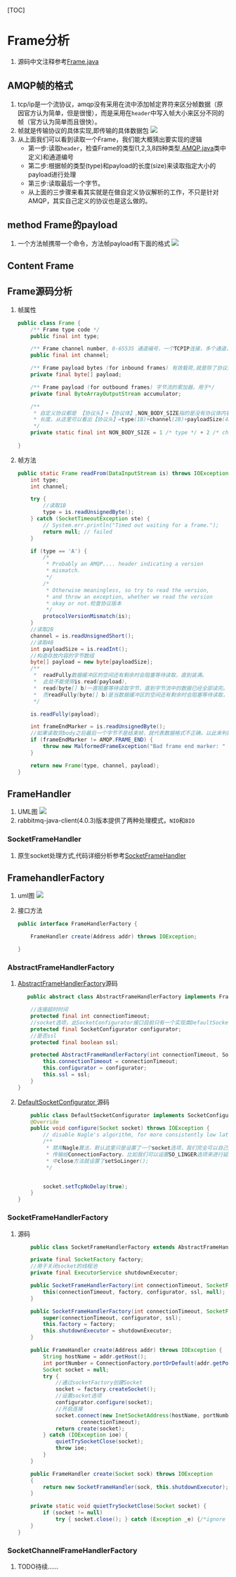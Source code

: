 [TOC]

# Frame分析
1. 源码中文注释参考[Frame.java]( ../rabbitmq-java-client/src/main/java/com/rabbitmq/client/impl/Frame.java)

## AMQP帧的格式
1. tcp/ip是一个流协议，amqp没有采用在流中添加帧定界符来区分帧数据（原因官方认为简单，但是很慢），而是采用在`header`中写入帧大小来区分不同的帧（官方认为简单而且很快）。
2. 帧就是传输协议的具体实现,即传输的具体数据包
![](image/15185928873671.jpg)
3. 从上面我们可以看到读取一个Frame，我们能大概猜出要实现的逻辑
    * 第一步:读取`header`，检查Frame的类型(1,2,3,8四种类型,[AMQP.java](../rabbitmq-java-client/src/main/java/com/rabbitmq/client/AMQP.java)类中定义)和通道编号
    * 第二步:根据帧的类型(type)和payload的长度(size)来读取指定大小的payload进行处理
    * 第三步:读取最后一个字节。
    * 从上面的三步骤来看其实就是在做自定义协议解析的工作，不只是针对AMQP，其实自己定义的协议也是这么做的。
    
## method Frame的payload
1. 一个方法帧携带一个命令，方法帧payload有下面的格式 
![](image/15191777236647.jpg)

## Content Frame



## Frame源码分析
1. 帧属性
    
    ```java
    public class Frame {
        /** Frame type code */
        public final int type;
    
        /** Frame channel number, 0-65535 通道编号，一个TCPIP连接，多个通道，每个通道都有自己的编号*/
        public final int channel;
    
        /** Frame payload bytes (for inbound frames) 有效载荷,就是除了协议头之外的内容*/
        private final byte[] payload;
    
        /** Frame payload (for outbound frames) 字节流的累加器，用于*/
        private final ByteArrayOutputStream accumulator;
    
        /**
         * 自定义协议都是 【协议头】+【协议体】,NON_BODY_SIZE指的是没有协议体内容的情况下最小的传输
         * 长度。从这里可以看出【协议头】=type(1B)+channel(2B)+payloadSize(4B)+1(1B),总共占用8B(8个字节)
         */
        private static final int NON_BODY_SIZE = 1 /* type */ + 2 /* channel */ + 4 /* payload size */ + 1 /* end character */;
            
    }

    ```
2. 帧方法
    
    ```java
    public static Frame readFrom(DataInputStream is) throws IOException {
        int type;
        int channel;

        try {
            //读取1B
            type = is.readUnsignedByte();
        } catch (SocketTimeoutException ste) {
            // System.err.println("Timed out waiting for a frame.");
            return null; // failed
        }

        if (type == 'A') {
            /*
             * Probably an AMQP.... header indicating a version
             * mismatch.
             */
            /*
             * Otherwise meaningless, so try to read the version,
             * and throw an exception, whether we read the version
             * okay or not.检查协议版本
             */
            protocolVersionMismatch(is);
        }
        //读取2B
        channel = is.readUnsignedShort();
        //读取4B
        int payloadSize = is.readInt();
        //构造存放内容的字节数组
        byte[] payload = new byte[payloadSize];
        /**
         *  readFully数据缓冲区的空间还有剩余时会阻塞等待读取，直到装满。
         *  此处不能使用is.read(payload),
         *  read(byte[] b)一直阻塞等待读取字节，直到字节流中的数据已经全部读完。
         *  而readFully(byte[] b)是当数据缓冲区的空间还有剩余时会阻塞等待读取，直到装满。
         */

        is.readFully(payload);

        int frameEndMarker = is.readUnsignedByte();
        //如果读取完body之后最后一个字节不是结束帧，就代表数据格式不正确，以此来判断Frame的正确性
        if (frameEndMarker != AMQP.FRAME_END) {
            throw new MalformedFrameException("Bad frame end marker: " + frameEndMarker);
        }

        return new Frame(type, channel, payload);
    }
    ```

## FrameHandler
1. UML图
![](image/15186004500844.jpg)
2. rabbitmq-java-client(4.0.3)版本提供了两种处理模式，`NIO`和`BIO`

### SocketFrameHandler
1. 原生socket处理方式,代码详细分析参考[SocketFrameHandler](../rabbitmq-java-client/src/main/java/com/rabbitmq/client/impl/nio/SocketChannelFrameHandler.java)


## FramehandlerFactory
1. uml图
![](image/15191950844687.jpg)

2. 接口方法
   
    ```java
    public interface FrameHandlerFactory {
    
        FrameHandler create(Address addr) throws IOException;
    
    }
    ```

### AbstractFrameHandlerFactory
1. [AbstractFrameHandlerFactory](../rabbitmq-java-client/src/main/java/com/rabbitmq/client/impl/AbstractFrameHandlerFactory.java)源码
    
    ```java
       public abstract class AbstractFrameHandlerFactory implements FrameHandlerFactory {
    
        //连接超时时间
        protected final int connectionTimeout;
        //socket选项，此SocketConfigurator接口目前只有一个实现类DefaultSocketConfigurator
        protected final SocketConfigurator configurator;
        //是否ssl
        protected final boolean ssl;
    
        protected AbstractFrameHandlerFactory(int connectionTimeout, SocketConfigurator configurator, boolean ssl) {
            this.connectionTimeout = connectionTimeout;
            this.configurator = configurator;
            this.ssl = ssl;
        }
    }    
   ```
2. [DefaultSocketConfigurator ](../rabbitmq-java-client/src/main/java/com/rabbitmq/client/DefaultSocketConfigurator.java)源码
    
    ```java
        public class DefaultSocketConfigurator implements SocketConfigurator {
        @Override
        public void configure(Socket socket) throws IOException {
            // disable Nagle's algorithm, for more consistently low latency
            /**
             * 禁用Nagle算法，默认这里只是设置了一个socket选项，我们完全可以自己定义自己想要设置的socket选项
             * 传输给ConnectionFactory。比如我们可以设置SO_LINGER选项来进行延迟关闭连接.事实上在SocketFrameHandler类
             * 中close方法就设置了setSoLinger();
             */
    
    
            socket.setTcpNoDelay(true);
        }
    }

    ```
    
### SocketFrameHandlerFactory
1.  源码
    
    ```java
        public class SocketFrameHandlerFactory extends AbstractFrameHandlerFactory {
    
        private final SocketFactory factory;
        //用于关闭socket的线程池
        private final ExecutorService shutdownExecutor;
    
        public SocketFrameHandlerFactory(int connectionTimeout, SocketFactory factory, SocketConfigurator configurator, boolean ssl) {
            this(connectionTimeout, factory, configurator, ssl, null);
        }
    
        public SocketFrameHandlerFactory(int connectionTimeout, SocketFactory factory, SocketConfigurator configurator, boolean ssl, ExecutorService shutdownExecutor) {
            super(connectionTimeout, configurator, ssl);
            this.factory = factory;
            this.shutdownExecutor = shutdownExecutor;
        }
    
        public FrameHandler create(Address addr) throws IOException {
            String hostName = addr.getHost();
            int portNumber = ConnectionFactory.portOrDefault(addr.getPort(), ssl);
            Socket socket = null;
            try {
                //通过socketFactory创建Socket
                socket = factory.createSocket();
                //设置socket选项
                configurator.configure(socket);
                //开启连接
                socket.connect(new InetSocketAddress(hostName, portNumber),
                        connectionTimeout);
                return create(socket);
            } catch (IOException ioe) {
                quietTrySocketClose(socket);
                throw ioe;
            }
        }
    
        public FrameHandler create(Socket sock) throws IOException
        {
            return new SocketFrameHandler(sock, this.shutdownExecutor);
        }
    
        private static void quietTrySocketClose(Socket socket) {
            if (socket != null)
                try { socket.close(); } catch (Exception _e) {/*ignore exceptions*/}
        }
    }

    ```   
    
### SocketChannelFrameHandlerFactory
1. TODO待续......    

